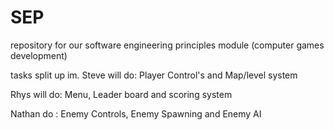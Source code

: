 # SEP
repository for our software engineering principles module (computer games development)

tasks split up im.
Steve will do: Player Control's and Map/level system

Rhys will do: Menu, Leader board and scoring system

Nathan do : Enemy Controls, Enemy Spawning and Enemy AI

